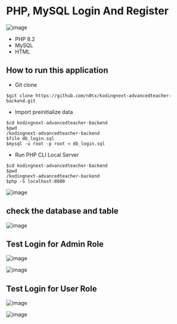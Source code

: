 # PHP, MySQL Login And Register

![image](https://github.com/user-attachments/assets/a10d386b-bd09-40fd-811c-0c307ac24cae)

- PHP 8.2
- MySQL
- HTML

## How to run this application

- Git clone
```
$git clone https://github.com/n0tx/kodingnext-advancedteacher-backend.git
```

- Import preinitialize data
```
$cd kodingnext-advancedteacher-backend
$pwd
/kodingnext-advancedteacher-backend
$file db_login.sql
$mysql -u root -p root < db_login.sql
```

- Run PHP CLI Local Server
```
$cd kodingnext-advancedteacher-backend
$pwd
/kodingnext-advancedteacher-backend
$php -S localhost:8080
```

![image](https://github.com/user-attachments/assets/add23dd9-73d7-406f-845e-daf3df25f047)


## check the database and table

![image](https://github.com/user-attachments/assets/5fae839e-bf5c-461a-a39a-fdf499339af4)


## Test Login for Admin Role 
![image](https://github.com/user-attachments/assets/2d583197-a2ae-417e-b545-70df542cbac0)

![image](https://github.com/user-attachments/assets/42c88cb3-b1e9-4650-98c8-d3f064eccac8)


## Test Login for User Role

![image](https://github.com/user-attachments/assets/985319e0-c8ec-4eb2-9232-71aefcc729f8)

![image](https://github.com/user-attachments/assets/0dd8692f-c35a-4b10-8e31-191bf325ec54)



